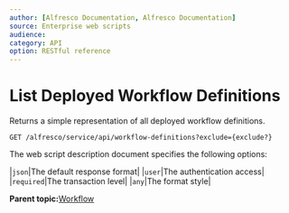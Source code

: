 ```yaml
---
author: [Alfresco Documentation, Alfresco Documentation]
source: Enterprise web scripts
audience: 
category: API
option: RESTful reference
---
```


# List Deployed Workflow Definitions

Returns a simple representation of all deployed workflow definitions.

`GET /alfresco/service/api/workflow-definitions?exclude={exclude?}`



The web script description document specifies the following options:

|`json`|The default response format|
|`user`|The authentication access|
|`required`|The transaction level|
|`any`|The format style|

**Parent topic:**[Workflow](../references/RESTful-Workflow.md)

